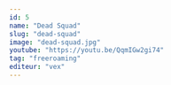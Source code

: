 ```yaml
---
id: 5
name: "Dead Squad"
slug: "dead-squad"
image: "dead-squad.jpg"
youtube: "https://youtu.be/QqmIGw2gi74"
tag: "freeroaming"
editeur: "vex"
---
```



